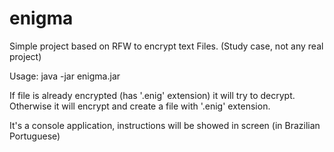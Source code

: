 # enigma
Simple project based on RFW to encrypt text Files. (Study case, not any real project)


Usage:
java -jar enigma.jar <file>


If file is already encrypted (has '.enig' extension) it will try to decrypt. Otherwise it will encrypt and create a file with '.enig' extension.

It's a console application, instructions will be showed in screen (in Brazilian Portuguese)

